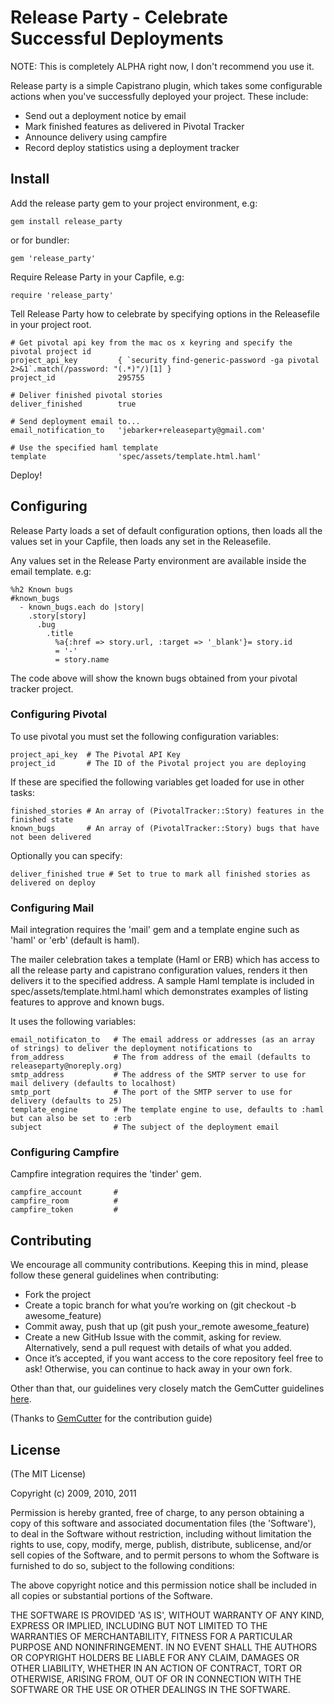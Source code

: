 # Release Party - Celebrate Successful Deployments

NOTE: This is completely ALPHA right now, I don't recommend you use it.

Release party is a simple Capistrano plugin, which takes some configurable
actions when you've successfully deployed your project. These include:

* Send out a deployment notice by email
* Mark finished features as delivered in Pivotal Tracker
* Announce delivery using campfire
* Record deploy statistics using a deployment tracker

## Install

Add the release party gem to your project environment, e.g:

    gem install release_party

or for bundler:

    gem 'release_party'

Require Release Party in your Capfile, e.g:

    require 'release_party'

Tell Release Party how to celebrate by specifying options in the Releasefile in
your project root.

    # Get pivotal api key from the mac os x keyring and specify the pivotal project id
    project_api_key         { `security find-generic-password -ga pivotal 2>&1`.match(/password: "(.*)"/)[1] }
    project_id              295755

    # Deliver finished pivotal stories
    deliver_finished        true

    # Send deployment email to...
    email_notification_to   'jebarker+releaseparty@gmail.com'

    # Use the specified haml template
    template                'spec/assets/template.html.haml'

Deploy!

## Configuring

Release Party loads a set of default configuration options, then loads all the
values set in your Capfile, then loads any set in the Releasefile.

Any values set in the Release Party environment are available inside the email
template. e.g:

    %h2 Known bugs
    #known_bugs
      - known_bugs.each do |story|
        .story[story]
          .bug
            .title
              %a{:href => story.url, :target => '_blank'}= story.id
              = '-'
              = story.name

The code above will show the known bugs obtained from your pivotal tracker
project.

### Configuring Pivotal

To use pivotal you must set the following configuration variables:

    project_api_key  # The Pivotal API Key
    project_id       # The ID of the Pivotal project you are deploying

If these are specified the following variables get loaded for use in other
tasks:

    finished_stories # An array of (PivotalTracker::Story) features in the finished state
    known_bugs       # An array of (PivotalTracker::Story) bugs that have not been delivered

Optionally you can specify:

    deliver_finished true # Set to true to mark all finished stories as delivered on deploy

### Configuring Mail

Mail integration requires the 'mail' gem and a template engine such as 'haml'
or 'erb' (default is haml).

The mailer celebration takes a template (Haml or ERB) which has access to all
the release party and capistrano configuration values, renders it then delivers
it to the specified address. A sample Haml template is included in
spec/assets/template.html.haml which demonstrates examples of listing features
to approve and known bugs.

It uses the following variables:

    email_notificaton_to   # The email address or addresses (as an array of strings) to deliver the deployment notifications to
    from_address           # The from address of the email (defaults to releaseparty@noreply.org)
    smtp_address           # The address of the SMTP server to use for mail delivery (defaults to localhost)
    smtp_port              # The port of the SMTP server to use for delivery (defaults to 25)
    template_engine        # The template engine to use, defaults to :haml but can also be set to :erb
    subject                # The subject of the deployment email

### Configuring Campfire

Campfire integration requires the 'tinder' gem.

    campfire_account       # 
    campfire_room          # 
    campfire_token         # 

## Contributing

We encourage all community contributions. Keeping this in mind, please follow these general guidelines when contributing:

* Fork the project
* Create a topic branch for what you’re working on (git checkout -b awesome_feature)
* Commit away, push that up (git push your\_remote awesome\_feature)
* Create a new GitHub Issue with the commit, asking for review. Alternatively, send a pull request with details of what you added.
* Once it’s accepted, if you want access to the core repository feel free to ask! Otherwise, you can continue to hack away in your own fork.

Other than that, our guidelines very closely match the GemCutter guidelines [here](http://wiki.github.com/qrush/gemcutter/contribution-guidelines).

(Thanks to [GemCutter](http://wiki.github.com/qrush/gemcutter/) for the contribution guide)

## License

(The MIT License)

Copyright (c) 2009, 2010, 2011

Permission is hereby granted, free of charge, to any person obtaining
a copy of this software and associated documentation files (the
'Software'), to deal in the Software without restriction, including
without limitation the rights to use, copy, modify, merge, publish,
distribute, sublicense, and/or sell copies of the Software, and to
permit persons to whom the Software is furnished to do so, subject to
the following conditions:

The above copyright notice and this permission notice shall be
included in all copies or substantial portions of the Software.

THE SOFTWARE IS PROVIDED 'AS IS', WITHOUT WARRANTY OF ANY KIND,
EXPRESS OR IMPLIED, INCLUDING BUT NOT LIMITED TO THE WARRANTIES OF
MERCHANTABILITY, FITNESS FOR A PARTICULAR PURPOSE AND NONINFRINGEMENT.
IN NO EVENT SHALL THE AUTHORS OR COPYRIGHT HOLDERS BE LIABLE FOR ANY
CLAIM, DAMAGES OR OTHER LIABILITY, WHETHER IN AN ACTION OF CONTRACT,
TORT OR OTHERWISE, ARISING FROM, OUT OF OR IN CONNECTION WITH THE
SOFTWARE OR THE USE OR OTHER DEALINGS IN THE SOFTWARE.
